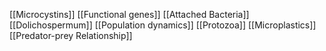 [[Microcystins]]
[[Functional genes]]
[[Attached Bacteria]]
[[Dolichospermum]]
[[Population dynamics]]
[[Protozoa]]
[[Microplastics]]
[[Predator-prey Relationship]]
